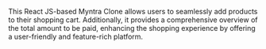 This React JS-based Myntra Clone allows users to seamlessly add products to their shopping cart. Additionally, it provides a comprehensive overview of the total amount to be paid, enhancing the shopping experience by offering a user-friendly and feature-rich platform.
